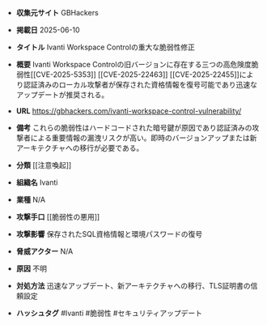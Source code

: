 - **収集元サイト**
GBHackers

- **掲載日**
2025-06-10

- **タイトル**
Ivanti Workspace Controlの重大な脆弱性修正

- **概要**
Ivanti Workspace Controlの旧バージョンに存在する三つの高危険度脆弱性[[CVE-2025-5353]] [[CVE-2025-22463]] [[CVE-2025-22455]]により認証済みのローカル攻撃者が保存された資格情報を復号可能であり迅速なアップデートが推奨される。

- **URL**
https://gbhackers.com/ivanti-workspace-control-vulnerability/

- **備考**
これらの脆弱性はハードコードされた暗号鍵が原因であり認証済みの攻撃者による重要情報の漏洩リスクが高い。即時のバージョンアップまたは新アーキテクチャへの移行が必要である。

- **分類**
[[注意喚起]]

- **組織名**
Ivanti

- **業種**
N/A

- **攻撃手口**
[[脆弱性の悪用]]

- **攻撃影響**
保存されたSQL資格情報と環境パスワードの復号

- **脅威アクター**
N/A

- **原因**
不明

- **対処方法**
迅速なアップデート、新アーキテクチャへの移行、TLS証明書の信頼設定

- **ハッシュタグ**
#Ivanti #脆弱性 #セキュリティアップデート
